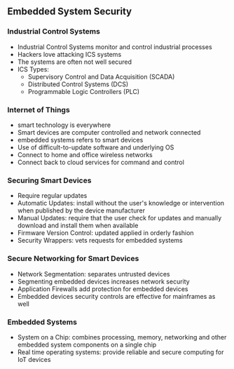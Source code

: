 ## Embedded System Security

### Industrial Control Systems
* Industrial Control Systems monitor and control industrial processes
* Hackers love attacking ICS systems
* The systems are often not well secured
* ICS Types:
    * Supervisory Control and Data Acquisition (SCADA)
    * Distributed Control Systems (DCS)
    * Programmable Logic Controllers (PLC)
 
### Internet of Things
* smart technology is everywhere
* Smart devices are computer controlled and network connected
* embedded systems refers to smart devices
* Use of difficult-to-update software and underlying OS
* Connect to home and office wireless networks
* Connect back to cloud services for command and control

### Securing Smart Devices
* Require regular updates
* Automatic Updates: install without the user's knowledge or intervention when published by the device manufacturer
* Manual Updates: require that the user check for updates and manually download and install them when available
* Firmware Version Control: updated applied in orderly fashion
* Security Wrappers: vets requests for embedded systems

### Secure Networking for Smart Devices
* Network Segmentation: separates untrusted devices
* Segmenting embedded devices increases network security
* Application Firewalls add protection for embedded devices
* Embedded devices security controls are effective for mainframes as well

### Embedded Systems
* System on a Chip: combines processing, memory, networking and other embedded system components on a single chip
* Real time operating systems: provide reliable and secure computing for IoT devices